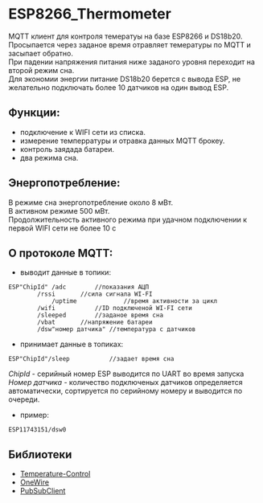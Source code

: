 # ESP8266_Thermometer
MQTT клиент для контроля темератуы на базе ESP8266 и DS18b20.<br> 
Просыпается через  заданое время отравляет темературы по MQTT и засыпает обратно.<br> 
При падении напряжения питания ниже заданого уровня переходит на второй режим сна.<br>
Для экономии энергии питание DS18b20 берется с вывода ESP, не желательно подключать более 10 датчиков на один вывод ESP. 
## Функции:
- подключение к WIFI сети из списка.
- измерение темперратуры и отравка данных MQTT брокеу.
- контроль заядада батареи. 
- два режима сна.
## Энергопотребление:
В режиме сна энергопотребление около 8 мВт. <br>
В активном режиме 500 мВт.<br>
Продолжительность активного режима при удачном подключении к первой WIFI сети не более 10 с
## О протоколе MQTT:
* выводит данные в топики:
```
ESP"ChipId" /adc  		//показания АЦП 
	    /rssi 		//сила сигнала WI-FI
      	    /uptime 	        //время активности за цикл 
	    /wifi 	        //ID подключеной WI-FI сети
	    /sleeped 		//заданое время сна
	    /vbat 		//напряжение батареи
	    /dsw"номер датчика"	//температура с датчиков 
```
* принимает данные в топиках:
```
ESP"ChipId"/sleep 	        //задает время сна
```
*ChipId* - серийный номер ESP выводится по UART во время запуска<br>
*Номер датчика* - количество подключеных датчиков определяется автоматически, сортируется по серийному номеру и выводится по очереди.<br>
* пример:
```
ESP11743151/dsw0
```
## Библиотеки 
* [Temperature-Control](https://github.com/milesburton/Arduino-Temperature-Control-Library)
* [OneWire](https://github.com/PaulStoffregen/OneWire)
* [PubSubClient](https://github.com/Imroy/pubsubclient)
